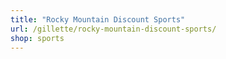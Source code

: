```yaml
---
title: "Rocky Mountain Discount Sports"
url: /gillette/rocky-mountain-discount-sports/
shop: sports
---
```

